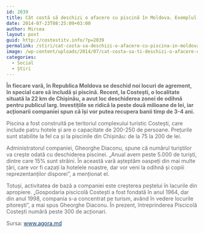 ```yaml
---
id: 2039
title: Cât costă să deschizi o afacere cu piscină în Moldova. Exemplul localității Costești
date: 2014-07-23T08:25:09+03:00
author: Mircea
layout: post
guid: http://costestitv.info/?p=2039
permalink: /stiri/cat-costa-sa-deschizi-o-afacere-cu-piscina-in-moldova-exemplul-localitatii-costesti/
image: /wp-content/uploads/2014/07/cat-costa-sa-ti-deschizi-o-afacere-cu-piscina-in-moldova-exemplul-localitatii-costesti-1405501480.jpg
categories:
  - Social
  - Știri
---
```

<p style="color: #666666;">
  <strong>În fiecare vară, în Republica Moldova se deschid noi locuri de agrement, în special care să includă și piscină. Recent, la Costești, o localitate situată la 22 km de Chișinău, a avut loc deschiderea zonei de odihnă pentru publicul larg. Investițiile se ridică la peste două milioane de lei, iar acționarii companiei spun că își vor putea recupera banii timp de 3-4 ani.</strong><!--more-->
</p>

<p style="color: #666666;">
  Piscina a fost construită pe teritoriul complexului turistic Costești, care include patru hotele și are o capacitate de 200-250 de persoane. Prețurile sunt stabilite la fel ca și la piscinile din Chișinău: de la 75 la 200 de lei.
</p>

<p style="color: #666666;">
  Administratorul companiei, Gheorghe Diaconu, spune că numărul turiștilor va crește odată cu deschiderea piscinei. „Anual avem peste 5.000 de turiști, dintre care 15% sunt străini. În această vară așteptăm oaspeți din mai multe țări, care vor fi cazați la hotelele noastre, dar vor veni la odihnă și copiii reprezentanților disporei”, a menționat el.
</p>

<p style="color: #666666;">
  Totuși, activitatea de bază a companiei este creșterea peștelui în lacurile din apropiere. „Gospodaria piscicolă Costești a fost fondată în anul 1964, dar din anul 1998, compania s-a concentrat pe turism, având în vedere locurile pitorești”, a mai spus Gheorghe Diaconu. În prezent, întreprinderea Piscicolă Costești numără peste 300 de acționari.
</p>

<p style="color: #666666;">
  Sursa: <a style="color: #003366;" href="http://agora.md/stiri/2423?fb_action_ids=542375829195822&fb_action_types=og.likes" target="_blank">www.agora.md</a>
</p>
